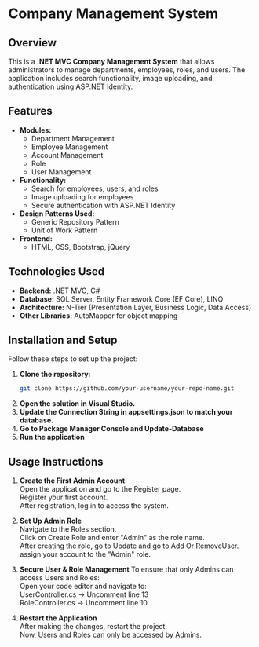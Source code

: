 # Company Management System

## Overview
This is a **.NET MVC Company Management System** that allows administrators to manage departments, employees, roles, and users. The application includes search functionality, image uploading, and authentication using ASP.NET Identity.

## Features
- **Modules:**
  - Department Management
  - Employee Management
  - Account Management
  - Role 
  - User Management  
- **Functionality:**
  - Search for employees, users, and roles
  - Image uploading for employees
  - Secure authentication with ASP.NET Identity
- **Design Patterns Used:**
  - Generic Repository Pattern
  - Unit of Work Pattern
- **Frontend:**
  - HTML, CSS, Bootstrap, jQuery

## Technologies Used
- **Backend:** .NET MVC, C#
- **Database:** SQL Server, Entity Framework Core (EF Core), LINQ
- **Architecture:** N-Tier (Presentation Layer, Business Logic, Data Access)
- **Other Libraries:** AutoMapper for object mapping

## Installation and Setup
Follow these steps to set up the project:

1. **Clone the repository:**
   ```bash
   git clone https://github.com/your-username/your-repo-name.git
2. **Open the solution in Visual Studio.**
3. **Update the Connection String in appsettings.json to match your database.**
4. **Go to Package Manager Console and Update-Database**
5. **Run the application**

## Usage Instructions
1. **Create the First Admin Account** <br>
Open the application and go to the Register page. <br>
Register your first account. <br>
After registration, log in to access the system. <br>

2. **Set Up Admin Role**<br>
Navigate to the Roles section.<br>
Click on Create Role and enter "Admin" as the role name.<br>
After creating the role, go to Update and go to Add Or RemoveUser. <br>
assign your account to the "Admin" role. <br>

3. **Secure User & Role Management**
To ensure that only Admins can access Users and Roles: <br>
Open your code editor and navigate to:<br>
UserController.cs → Uncomment line 13 <br>
RoleController.cs → Uncomment line 10 <br>

4. **Restart the Application** <br>
After making the changes, restart the project. <br>
Now, Users and Roles can only be accessed by Admins.
